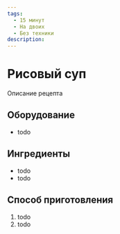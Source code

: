 ```yaml
---
tags:
  - 15 минут
  - На двоих
  - Без техники
description:
---
```

# Рисовый суп

Описание рецепта

## Оборудование

- todo

## Ингредиенты

- todo
- todo

## Способ приготовления

1. todo
1. todo